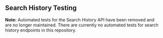 ## Search History Testing

**Note:** Automated tests for the Search History API have been removed and are no longer maintained. There are currently no automated tests for search history endpoints in this repository.
